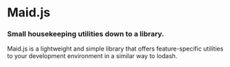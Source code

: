 # Maid.js
### Small housekeeping utilities down to a library.

Maid.js is a lightweight and simple library that offers feature-specific utilities to your development environment in a similar way to lodash.

